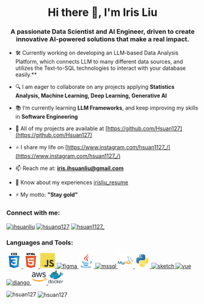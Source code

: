 <h1 align="center">Hi there 👋, I'm Iris Liu</h1>
<h3 align="center">A passionate Data Scientist and AI Engineer, driven to create innovative AI-powered solutions that make a real impact.</h3>

- 🛠 Currently working on developing an LLM-based Data Analysis Platform, which connects LLM to many different data sources, and utilizes the Text-to-SQL technologies to interact with your database easily.**

- 🔍 I am eager to collaborate on any projects applying **Statistics Analysis, Machine Learning, Deep Learning, Generative AI**

- 📚 I’m currently learning **LLM Frameworks**, and keep improving my skills in **Software Engineering**

- 📌 All of my projects are available at [https://github.com/Hsuan127](https://github.com/Hsuan127)

- ⭐️ I share my life on [https://www.instagram.com/hsuan1127_/](https://www.instagram.com/hsuan1127_/)

- 📫 Reach me at: **iris.ihsuanliu@gmail.com**

- 📄 Know about my experiences [irisliu_resume](https://www.cake.me/s--9GYltI9yFdgPwD7noCcUHg--/iris891127)

- ⚡ My motto: **"Stay gold"**

<h3 align="left">Connect with me:</h3>
<p align="left">
<a href="https://linkedin.com/in/ihsuanliu" target="blank"><img align="center" src="https://raw.githubusercontent.com/rahuldkjain/github-profile-readme-generator/master/src/images/icons/Social/linked-in-alt.svg" alt="ihsuanliu" height="30" width="40" /></a>
<a href="https://fb.com/hsuanq127" target="blank"><img align="center" src="https://raw.githubusercontent.com/rahuldkjain/github-profile-readme-generator/master/src/images/icons/Social/facebook.svg" alt="hsuanq127" height="30" width="40" /></a>
<a href="https://instagram.com/hsuan1127_" target="blank"><img align="center" src="https://raw.githubusercontent.com/rahuldkjain/github-profile-readme-generator/master/src/images/icons/Social/instagram.svg" alt="hsuan1127_" height="30" width="40" /></a>
</p>

<h3 align="left">Languages and Tools:</h3>
<p align="left"> <a href="https://www.w3schools.com/css/" target="_blank" rel="noreferrer"> <img src="https://raw.githubusercontent.com/devicons/devicon/master/icons/css3/css3-original-wordmark.svg" alt="css3" width="40" height="40"/> </a> <a href="https://www.w3.org/html/" target="_blank" rel="noreferrer"> <img src="https://raw.githubusercontent.com/devicons/devicon/master/icons/html5/html5-original-wordmark.svg" alt="html5" width="40" height="40"/> </a> <a href="https://developer.mozilla.org/en-US/docs/Web/JavaScript" target="_blank" rel="noreferrer"> <img src="https://raw.githubusercontent.com/devicons/devicon/master/icons/javascript/javascript-original.svg" alt="javascript" width="40" height="40"/> </a> <a href="https://www.figma.com/" target="_blank" rel="noreferrer"> <img src="https://www.vectorlogo.zone/logos/figma/figma-icon.svg" alt="figma" width="40" height="40"/> </a> <a href="https://www.java.com" target="_blank" rel="noreferrer"> <img src="https://raw.githubusercontent.com/devicons/devicon/master/icons/java/java-original.svg" alt="java" width="40" height="40"/> </a> <a href="https://www.microsoft.com/en-us/sql-server" target="_blank" rel="noreferrer"> <img src="https://www.svgrepo.com/show/303229/microsoft-sql-server-logo.svg" alt="mssql" width="40" height="40"/> </a> <a href="https://www.mysql.com/" target="_blank" rel="noreferrer"> <img src="https://raw.githubusercontent.com/devicons/devicon/master/icons/mysql/mysql-original-wordmark.svg" alt="mysql" width="40" height="40"/> </a> <a href="https://www.python.org" target="_blank" rel="noreferrer"> <img src="https://raw.githubusercontent.com/devicons/devicon/master/icons/python/python-original.svg" alt="python" width="40" height="40"/> </a> <a href="https://www.sketch.com/" target="_blank" rel="noreferrer"> <img src="https://www.vectorlogo.zone/logos/sketchapp/sketchapp-icon.svg" alt="sketch" width="40" height="40"/> </a> <a href="https://vuejs.org" target="_blank" rel="noreferrer"> <img src="https://cdn.jsdelivr.net/gh/devicons/devicon/icons/vuejs/vuejs-original.svg" alt="vue" width="40" height="40"/> </a> <a href="https://vuejs.org" target="_blank" rel="noreferrer"> <img src="https://cdn.jsdelivr.net/gh/devicons/devicon/icons/django/django-plain.svg" alt="django" width="40" height="40"/> </a>  <a href="https://aws.amazon.com" target="_blank" rel="noreferrer"> <img src="https://raw.githubusercontent.com/devicons/devicon/master/icons/amazonwebservices/amazonwebservices-original-wordmark.svg" alt="aws" width="40" height="40"/> </a> <a href="https://www.docker.com/" target="_blank" rel="noreferrer"> <img src="https://raw.githubusercontent.com/devicons/devicon/master/icons/docker/docker-original-wordmark.svg" alt="docker" width="40" height="40"/> </a> </p>

<p><img align="left" src="https://github-readme-stats.vercel.app/api/top-langs?username=hsuan127&show_icons=true&locale=en&layout=compact" alt="hsuan127" /></p>

<p>&nbsp;<img align="center" src="https://github-readme-stats.vercel.app/api?username=hsuan127&show_icons=true&locale=en" alt="hsuan127" /></p>

<!--
**Hsuan127/Hsuan127** is a ✨ _special_ ✨ repository because its `README.md` (this file) appears on your GitHub profile.

Here are some ideas to get you started:

- 🔭 I’m currently working on ...
- 🌱 I’m currently learning ...
- 👯 I’m looking to collaborate on ...
- 🤔 I’m looking for help with ...
- 💬 Ask me about ...
- 📫 How to reach me: ...
- 😄 Pronouns: ...
- ⚡ Fun fact: ...
-->
